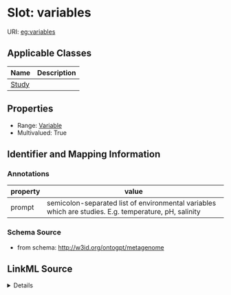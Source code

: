 # Slot: variables

URI: [eg:variables](http://w3id.org/ontogpt/environmental-metagenome/variables)



<!-- no inheritance hierarchy -->




## Applicable Classes

| Name | Description |
| --- | --- |
[Study](Study.md) | 






## Properties

* Range: [Variable](Variable.md)
* Multivalued: True








## Identifier and Mapping Information





### Annotations

| property | value |
| --- | --- |
| prompt | semicolon-separated list of environmental variables which are studies. E.g. temperature, pH, salinity |



### Schema Source


* from schema: http://w3id.org/ontogpt/metagenome




## LinkML Source

<details>
```yaml
name: variables
annotations:
  prompt:
    tag: prompt
    value: semicolon-separated list of environmental variables which are studies.
      E.g. temperature, pH, salinity
from_schema: http://w3id.org/ontogpt/metagenome
rank: 1000
multivalued: true
alias: variables
owner: Study
domain_of:
- Study
range: Variable

```
</details>